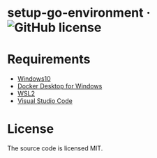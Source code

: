 # setup-go-environment &middot; ![GitHub license](https://img.shields.io/badge/license-MIT-blue.svg)

# Requirements
* [Windows10](https://www.microsoft.com/en-sg/store/b/windows)
* [Docker Desktop for Windows](https://hub.docker.com/editions/community/docker-ce-desktop-windows)
* [WSL2](https://docs.microsoft.com/en-us/windows/wsl/install-win10)
* [Visual Studio Code](https://azure.microsoft.com/en-us/products/visual-studio-code/)

# License
The source code is licensed MIT.
